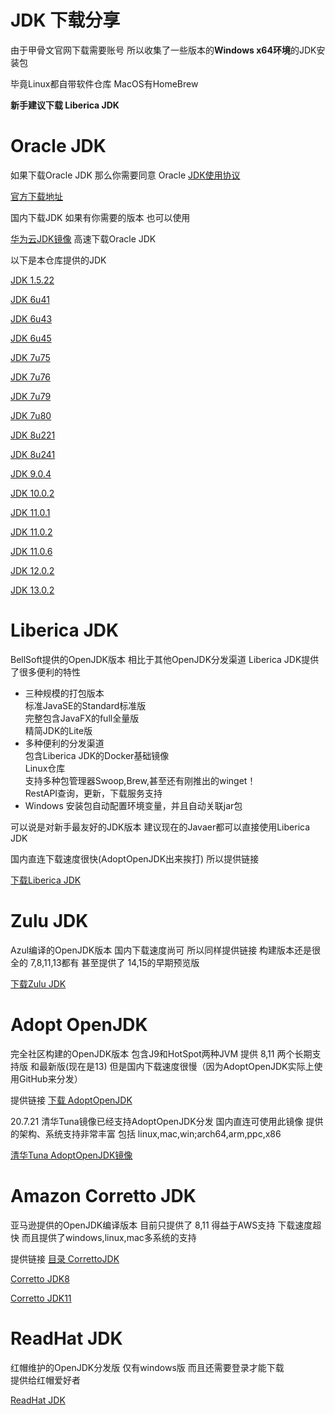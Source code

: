 # JDK 下载分享

由于甲骨文官网下载需要账号 所以收集了一些版本的**Windows x64环境**的JDK安装包

毕竟Linux都自带软件仓库 MacOS有HomeBrew

**新手建议下载 Liberica JDK**

# Oracle JDK

如果下载Oracle JDK 那么你需要同意 Oracle [JDK使用协议][1]

[官方下载地址](https://www.oracle.com/java/technologies/javase-downloads.html)

国内下载JDK 如果有你需要的版本 也可以使用 

[华为云JDK镜像][2] 高速下载Oracle JDK

以下是本仓库提供的JDK

[JDK 1.5.22](https://github.com/LilithBristol/javajdkforwinx64/releases/tag/JDK1.5.22)

[JDK 6u41](https://github.com/LilithBristol/javajdkforwinx64/releases/tag/JDK1.6.41)

[JDK 6u43](https://github.com/LilithBristol/javajdkforwinx64/releases/tag/JDK1.6.43)

[JDK 6u45](https://github.com/LilithBristol/javajdkforwinx64/releases/tag/JDK1.6.45)

[JDK 7u75](https://github.com/LilithBristol/javajdkforwinx64/releases/tag/JDK1.7.75)

[JDK 7u76](https://github.com/LilithBristol/javajdkforwinx64/releases/tag/JDK1.7.76)

[JDK 7u79](https://github.com/LilithBristol/javajdkforwinx64/releases/tag/JDK1.7.79)

[JDK 7u80](https://github.com/LilithBristol/javajdkforwinx64/releases/tag/JDK1.7.80)

[JDK 8u221](https://github.com/LilithBristol/javajdkforwinx64/releases/tag/JDK8.221)

[JDK 8u241](https://github.com/LilithBristol/javajdkforwinx64/releases/tag/JDK8.241)

[JDK 9.0.4](https://github.com/LilithBristol/javajdkforwinx64/releases/tag/JDK9.0.4)

[JDK 10.0.2](https://github.com/LilithBristol/javajdkforwinx64/releases/tag/JDK10.0.2)

[JDK 11.0.1](https://github.com/LilithBristol/javajdkforwinx64/releases/tag/JDK11.0.1)

[JDK 11.0.2](https://github.com/LilithBristol/javajdkforwinx64/releases/tag/JDK11.0.2)

[JDK 11.0.6](https://github.com/LilithBristol/javajdkforwinx64/releases/tag/JDK11.0.6)

[JDK 12.0.2](https://github.com/LilithBristol/javajdkforwinx64/releases/tag/JDK12.0.2)

[JDK 13.0.2](https://github.com/LilithBristol/javajdkforwinx64/releases/tag/JDK13.0.2)

# Liberica JDK

BellSoft提供的OpenJDK版本 
相比于其他OpenJDK分发渠道
Liberica JDK提供了很多便利的特性
- 三种规模的打包版本  
  标准JavaSE的Standard标准版  
  完整包含JavaFX的full全量版  
  精简JDK的Lite版  
- 多种便利的分发渠道  
  包含Liberica JDK的Docker基础镜像  
  Linux仓库  
  支持多种包管理器Swoop,Brew,甚至还有刚推出的winget！  
  RestAPI查询，更新，下载服务支持  
- Windows 安装包自动配置环境变量，并且自动关联jar包  

可以说是对新手最友好的JDK版本
建议现在的Javaer都可以直接使用Liberica JDK

国内直连下载速度很快(AdoptOpenJDK出来挨打) 所以提供链接

[下载Liberica JDK](https://bell-sw.com/)

# Zulu JDK

Azul编译的OpenJDK版本
国内下载速度尚可 所以同样提供链接
构建版本还是很全的 7,8,11,13都有 甚至提供了 14,15的早期预览版

[下载Zulu JDK](https://www.azul.com/downloads/zulu-community/?&architecture=x86-64-bit&package=jdk#)

# Adopt OpenJDK

完全社区构建的OpenJDK版本 包含J9和HotSpot两种JVM
提供 8,11 两个长期支持版 和最新版(现在是13)
但是国内下载速度很慢（因为AdoptOpenJDK实际上使用GitHub来分发）

提供链接
[下载 AdoptOpenJDK](https://adoptopenjdk.net/?variant=openjdk8&jvmVariant=hotspot)

20.7.21 清华Tuna镜像已经支持AdoptOpenJDK分发 国内直连可使用此镜像 提供的架构、系统支持非常丰富
包括 linux,mac,win;arch64,arm,ppc,x86

[清华Tuna AdoptOpenJDK镜像](https://mirrors.tuna.tsinghua.edu.cn/AdoptOpenJDK/)


# Amazon Corretto JDK

亚马逊提供的OpenJDK编译版本 目前只提供了 8,11
得益于AWS支持 下载速度超快
而且提供了windows,linux,mac多系统的支持

提供链接
[目录 CorrettoJDK](https://docs.aws.amazon.com/corretto/index.html)

[Corretto JDK8](https://docs.aws.amazon.com/corretto/latest/corretto-8-ug/downloads-list.html)

[Corretto JDK11](https://docs.aws.amazon.com/corretto/latest/corretto-11-ug/downloads-list.html)

# ReadHat JDK
红帽维护的OpenJDK分发版 仅有windows版 而且还需要登录才能下载  
提供给红帽爱好者  

[ReadHat JDK](https://developers.redhat.com/products/openjdk/download)

[1]:https://www-sites.oracle.com/downloads/licenses/javase-license1.html#licenseContent
[2]:https://repo.huaweicloud.com/java/jdk/
